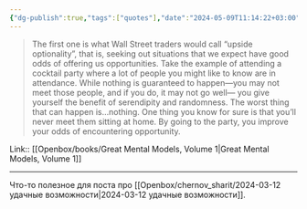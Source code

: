 ```yaml
---
{"dg-publish":true,"tags":["quotes"],"date":"2024-05-09T11:14:22+03:00","title":"upside optionality","modified_at":"2024-05-22T15:42:35+03:00","aliases":"upside optionality","dg-path":"/quotes/202405091114.md","permalink":"/quotes/202405091114/","dgPassFrontmatter":true}
---
```



> The first one is what Wall Street traders would call “upside optionality”, that is, seeking out situations that we expect have good odds of offering us opportunities. Take the example of attending a cocktail party where a lot of people you might like to know are in attendance. While nothing is guaranteed to happen—you may not meet those people, and if you do, it may not go well— you give yourself the benefit of serendipity and randomness. The worst thing that can happen is...nothing. One thing you know for sure is that you’ll never meet them sitting at home. By going to the party, you improve your odds of encountering opportunity.

Link:: [[Openbox/books/Great Mental Models, Volume 1|Great Mental Models, Volume 1]]

---

Что-то полезное для поста про [[Openbox/chernov_sharit/2024-03-12 удачные возможности|2024-03-12 удачные возможности]].
